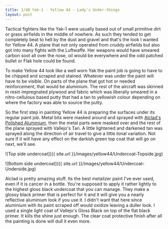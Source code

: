 ```yaml
---
title: 1/48 Yak-1 - Yellow 44 - Lady's Under-things
layout: post
---
```


Tactical fighters like the Yak-1 were usually based out of small primitive dirt or grass airfields in the middle of nowhere. As such they tended to get completely beat to hell by the dust and gravel and that's the look I wanted for Yellow 44. A plane that not only operated from cruddy airfields but also got into many fights with the Luftwaffe. Her weapons would have smeared carbon soot all over the nose, oil would be everywhere and the odd patched bullet or Flak hole could be found. 

To make Yellow 44 look like a well worn Yak the paint job is going to have to be chipped and scraped and stained. Whatever was under the paint will have to be visible. On parts of the plane that got hot or needed reinforcement, that would be aluminium. The rest of the aircraft was skinned in resin impregnated plywood and fabric which was liberally smeared in a nitro-cellulous based putty that had a tan to yellowish colour depending on where the factory was able to source the putty. 

So the first step in painting Yellow 44 is preparing the surfaces under its regular paint job. Metal bits were masked around and sprayed with [Alclad's Polished Aluminium](http://alclad2.com/finishes/high-shine/alc-105-polished-aluminium/), then the metal parts were masked over and the rest of the plane sprayed with Vallejo's Tan. A little lightened and darkened tan was sprayed along the direction of air travel to give a little tonal variation. Not sure if it will have any effect on the darkish green top coat that will go on next, we'll see. 

![Top side undercoat]({{ site.url }}/images/yellow44/Undercoat-Topside.jpg)

![Bottom side undercoat]({{ site.url }}/images/yellow44/Undercoat-Underside.jpg)

Alclad is pretty amazing stuff. Its the best metalizer paint I've ever used, even if it is cancer in a bottle. You're supposed to apply it rather lightly to the highest gloss black undercoat that you can manage. They make a glossy black primer that is perfect for it and it will give you a nearly reflective aluminium look if you use it. I didn't want that here since aluminium with its paint scraped off would oxidize leaving a duller look. I used a single light coat of Vallejo's Gloss Black on top of the flat black primer. It kills the shine just enough. The clear coat protective finish after all the painting is done will dull it even more. 